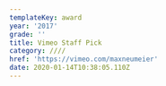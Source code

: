 ```yaml
---
templateKey: award
year: '2017'
grade: ''
title: Vimeo Staff Pick
category: ////
href: 'https://vimeo.com/maxneumeier'
date: 2020-01-14T10:38:05.110Z
---
```



